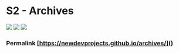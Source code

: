 # S2 - Archives

![](at.png) ![](header.jpg) ![](at.png)

### Permalink [https://newdevprojects.github.io/archives/]()

&nbsp;



